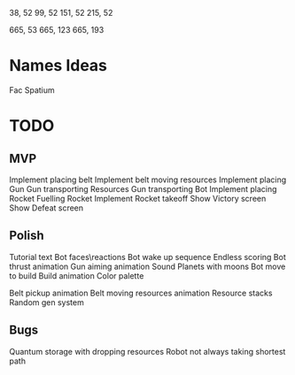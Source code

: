 38, 52
99, 52
151, 52
215, 52

665, 53
665, 123
665, 193

Names Ideas
==============
Fac Spatium

TODO
==============
MVP
--------------
Implement placing belt
Implement belt moving resources
Implement placing Gun
Gun transporting Resources
Gun transporting Bot
Implement placing Rocket
Fuelling Rocket
Implement Rocket takeoff
Show Victory screen
Show Defeat screen

Polish
---------------
Tutorial text
Bot faces\reactions
Bot wake up sequence
Endless scoring
Bot thrust animation
Gun aiming animation
Sound
Planets with moons
Bot move to build
Build animation
Color palette

Belt pickup animation
Belt moving resources animation
Resource stacks
Random gen system

Bugs
---------------
Quantum storage with dropping resources
Robot not always taking shortest path
